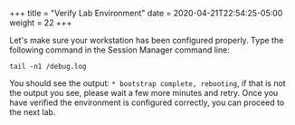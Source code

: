 +++
title = "Verify Lab Environment"
date = 2020-04-21T22:54:25-05:00
weight = 22
+++

Let's make sure your workstation has been configured properly. Type the following command in the Session Manager command line:

```
tail -n1 /debug.log
```

You should see the output: `* bootstrap complete, rebooting`, if that is not the output you see, please wait a few more minutes and retry.
Once you have verified the environment is configured correctly, you can proceed to the next lab.

